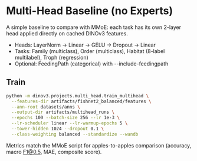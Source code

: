 # Multi-Head Baseline (no Experts)

A simple baseline to compare with MMoE: each task has its own 2-layer head applied directly on cached DINOv3 features.

- Heads: LayerNorm -> Linear -> GELU -> Dropout -> Linear
- Tasks: Family (multiclass), Order (multiclass), Habitat (8-label multilabel), Troph (regression)
- Optional: FeedingPath (categorical) with --include-feedingpath

## Train
```bash
python -m dinov3.projects.multi_head.train_multihead \
  --features-dir artifacts/fishnet2_balanced/features \
  --ann-root datasets/anns \
  --output-dir artifacts/multihead_runs \
  --epochs 100 --batch-size 256 --lr 1e-3 \
  --lr-scheduler linear --lr-warmup-epochs 5 \
  --tower-hidden 1024 --dropout 0.1 \
  --class-weighting balanced --standardize --wandb
```

Metrics match the MMoE script for apples-to-apples comparison (accuracy, macro F1@0.5, MAE, composite score).
